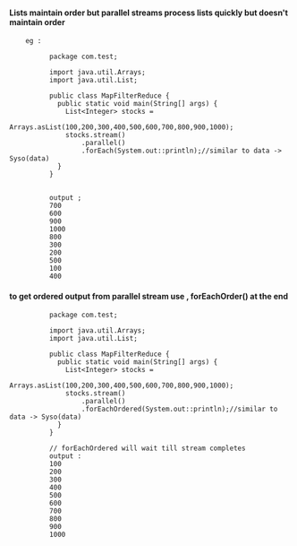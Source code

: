 #### Lists maintain order but parallel streams process lists quickly but doesn't maintain order 
        eg : 

              package com.test;

              import java.util.Arrays;
              import java.util.List;

              public class MapFilterReduce {
                public static void main(String[] args) {
                  List<Integer> stocks = 
                      Arrays.asList(100,200,300,400,500,600,700,800,900,1000);		
                  stocks.stream()
                      .parallel()
                      .forEach(System.out::println);//similar to data -> Syso(data)		
                }
              }


              output ; 
              700
              600
              900
              1000
              800
              300
              200
              500
              100
              400

#### to get ordered output from parallel stream use , forEachOrder() at the end

              package com.test;

              import java.util.Arrays;
              import java.util.List;

              public class MapFilterReduce {
                public static void main(String[] args) {
                  List<Integer> stocks = 
                      Arrays.asList(100,200,300,400,500,600,700,800,900,1000);		
                  stocks.stream()
                      .parallel()
                      .forEachOrdered(System.out::println);//similar to data -> Syso(data)		
                }
              }
              
              // forEachOrdered will wait till stream completes
              output : 
              100
              200
              300
              400
              500
              600
              700
              800
              900
              1000
